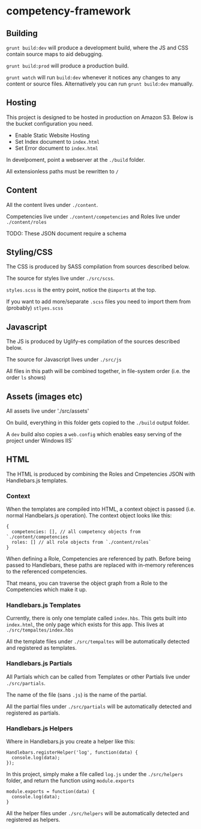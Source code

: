 # competency-framework

## Building

`grunt build:dev` will produce a development build, where the JS and CSS contain source maps to aid debugging.

`grunt build:prod` will produce a production build.

`grunt watch` will run `build:dev` whenever it notices any changes to any content or source files. Alternatively you can run `grunt build:dev` manually.

## Hosting

This project is designed to be hosted in production on Amazon S3. Below is the bucket configuration you need.

* Enable Static Website Hosting
* Set Index document to `index.html`
* Set Error document to `index.html`

In develpoment, point a webserver at the `./build` folder.

All extensionless paths must be rewritten to `/`

## Content

All the content lives under `./content`. 

Competencies live under `./content/competencies` and Roles live under `./content/roles`

TODO: These JSON document require a schema

## Styling/CSS 

The CSS is produced by SASS compilation from sources described below.

The source for styles live under `./src/scss`.

`styles.scss` is the entry point, notice the `@imports` at the top.

If you want to add more/separate `.scss` files you need to import them from (probably) `stlyes.scss`

## Javascript

The JS is produced by Uglify-es compilation of the sources described below.

The source for Javascript lives under `./src/js`

All files in this path will be combined together, in file-system order (i.e. the order `ls` shows)

## Assets (images etc)

All assets live under './src/assets'

On build, everything in this folder gets copied to the `./build` output folder.

A `dev` build also copies a `web.config` which enables easy serving of the project under Windows IIS`

## HTML

The HTML is produced by combining the Roles and Cmpetencies JSON with Handlebars.js templates.

### Context

When the templates are compiled into HTML, a context object is passed (i.e. normal Handbelars.js operation). The context object looks like this:

```
{
  competencies: [], // all competency objects from `./content/competencies
  roles: [] // all role objects from `./content/roles`
}
```

When defining a Role, Competencies are referenced by path. Before being passed to Handlebars, these paths are replaced with in-memory references to the referenced competencies.

That means, you can traverse the object graph from a Role to the Competencies which make it up.


### Handlebars.js Templates

Currently, there is only one template called `index.hbs`.
This gets built into `index.html`, the only page which exists for this app.
This lives at `./src/tempaltes/index.hbs`

All the template files under `./src/tempaltes` will be automatically detected and registered as templates.

### Handlebars.js Partials

All Partials which can be called from Templates or other Partials live under `./src/partials`.

The name of the file (sans `.js`) is the name of the partial.

All the partial files under `./src/partials` will be automatically detected and registered as partials.

### Handlebars.js Helpers

Where in Handlebars.js you create a helper like this:

```
Handlebars.registerHelper('log', function(data) {
  console.log(data);
});
```

In this project, simply make a file called `log.js` under the `./src/helpers` folder, and return the function using `module.exports`

```
module.exports = function(data) {
  console.log(data);
}
```

All the helper files under `./src/helpers` will be automatically detected and registered as helpers.
